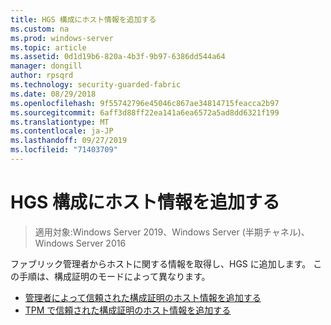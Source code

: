 ```yaml
---
title: HGS 構成にホスト情報を追加する
ms.custom: na
ms.prod: windows-server
ms.topic: article
ms.assetid: 0d1d19b6-820a-4b3f-9b97-6386dd544a64
manager: dongill
author: rpsqrd
ms.technology: security-guarded-fabric
ms.date: 08/29/2018
ms.openlocfilehash: 9f55742796e45046c867ae34814715feacca2b97
ms.sourcegitcommit: 6aff3d88ff22ea141a6ea6572a5ad8dd6321f199
ms.translationtype: MT
ms.contentlocale: ja-JP
ms.lasthandoff: 09/27/2019
ms.locfileid: "71403709"
---
```

# <a name="add-host-information-to-the-hgs-configuration"></a>HGS 構成にホスト情報を追加する

>適用対象:Windows Server 2019、Windows Server (半期チャネル)、Windows Server 2016

ファブリック管理者からホストに関する情報を取得し、HGS に追加します。 この手順は、構成証明のモードによって異なります。

- [管理者によって信頼された構成証明のホスト情報を追加する](guarded-fabric-add-host-information-for-admin-trusted-attestation.md)
- [TPM で信頼された構成証明のホスト情報を追加する](guarded-fabric-add-host-information-for-tpm-trusted-attestation.md) 


